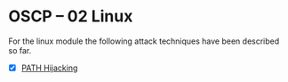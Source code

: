 # OSCP – 02 Linux

For the linux module the following attack techniques have been described so far.

- [X] [PATH Hijacking](./PATH-hijacking)
